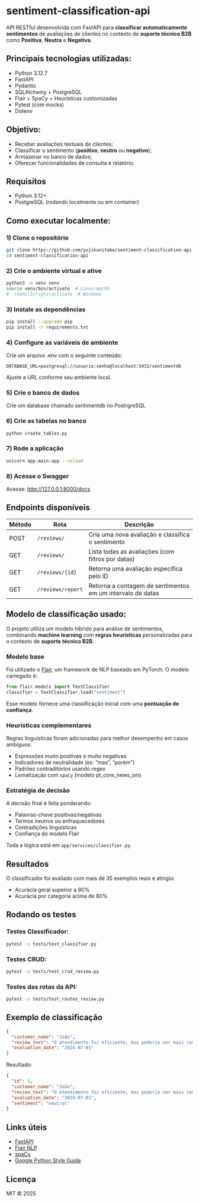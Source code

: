 # sentiment-classification-api
API RESTful desenvolvida com FastAPI para **classificar automaticamente sentimentos** de avaliações de clientes no contexto de **suporte técnico B2B** como **Positiva**, **Neutra** e **Negativa**.

## Principais tecnologias utilizadas:
- Python 3.12.7
- FastAPI
- Pydantic
- SQLAlchemy + PostgreSQL
- Flair + SpaCy + Heurísticas customizadas
- Pytest (com mocks)
- Dotenv

## Objetivo:
- Receber avaliações textuais de clientes;
- Classificar o sentimento (**positivo**, **neutro** ou **negativo**);
- Armazenar no banco de dados;
- Oferecer funcionalidades de consulta e relatório.

## Requisitos

- Python 3.12+
- PostgreSQL (rodando localmente ou em container)

## Como executar localmente:

### 1) Clone o repositório

```bash
git clone https://github.com/yujikunitake/sentiment-classification-api.git
cd sentiment-classification-api
```

### 2) Crie o ambiente virtual e ative

```bash
python3 -m venv venv
source venv/bin/activate  # Linux/macOS
# .\venv\Scripts\activate  # Windows
```

### 3) Instale as dependências

```bash
pip install --upgrade pip
pip install -r requirements.txt
```

### 4) Configure as variáveis de ambiente

Crie um arquivo .env com o seguinte conteúdo:
```env
DATABASE_URL=postgresql://usuario:senha@localhost:5432/sentimentdb
```
Ajuste a URL conforme seu ambiente local.

### 5) Crie o banco de dados

Crie um database chamado sentimentdb no PostrgreSQL

### 6) Crie as tabelas no banco

```bash
python create_tables.py
```

### 7) Rode a aplicação

```bash
uvicorn app.main:app --reload
```

### 8) Acesse o Swagger

Acesse: http://127.0.0.1:8000/docs

## Endpoints disponíveis

| Método | Rota                 | Descrição                                               |
|--------|----------------------|----------------------------------------------------------|
| POST   | `/reviews/`          | Cria uma nova avaliação e classifica o sentimento       |
| GET    | `/reviews/`          | Lista todas as avaliações (com filtros por datas)       |
| GET    | `/reviews/{id}`      | Retorna uma avaliação específica pelo ID                |
| GET    | `/reviews/report`    | Retorna a contagem de sentimentos em um intervalo de datas |

## Modelo de classificação usado:

O projeto utiliza um modelo híbrido para análise de sentimentos, combinando **machine learning** com **regras heurísticas** personalizadas para o contexto de **suporte técnico B2B**.

### Modelo base

Foi utilizado o [Flair](https://github.com/flairNLP/flair), um framework de NLP baseado em PyTorch. O modelo carregado é:
```python
from flair.models import TextClassifier
classifier = TextClassifier.load("sentiment")
```
Esse modelo fornece uma classificação inicial com uma **pontuação de confiança**.

### Heurísticas complementares

Regras linguísticas foram adicionadas para melhor desempenho em casos ambíguos:

- Expressões muito positivas e muito negativas
- Indicadores de neutralidade (ex: “mas”, “porém”)
- Padrões contraditórios usando regex
- Lematização com `spaCy` (modelo pt_core_news_sm)

### Estratégia de decisão

A decisão final é feita ponderando:

- Palavras-chave positivas/negativas
- Termos neutros ou enfraquecedores
- Contradições linguísticas
- Confiança do modelo Flair

Toda a lógica está em `app/services/classifier.py`.

## Resultados

O classificador foi avaliado com mais de 35 exemplos reais e atingiu:

- Acurácia geral superior a 90%
- Acurácia por categoria acima de 80%

## Rodando os testes

### Testes Classificador:

```bash
pytest -s tests/test_classifier.py
```

### Testes CRUD:

```bash
pytest -s tests/test_crud_review.py
```

### Testes das rotas da API:

```bash
pytest -s tests/test_routes_review.py
```

## Exemplo de classificação

```json
{
  "customer_name": "João",
  "review_text": "O atendimento foi eficiente, mas poderia ser mais completo.",
  "evaluation_date": "2024-07-01"
}
```

Resultado:

```json
{
  "id": 1,
  "customer_name": "João",
  "review_text": "O atendimento foi eficiente, mas poderia ser mais completo.",
  "evaluation_date": "2024-07-01",
  "sentiment": "neutral"
}
```

## Links úteis

- [FastAPI](https://fastapi.tiangolo.com/)
- [Flair NLP](https://github.com/flairNLP/flair)
- [spaCy](https://spacy.io/)
- [Google Python Style Guide](https://google.github.io/styleguide/pyguide.html)

## Licença

MIT © 2025
